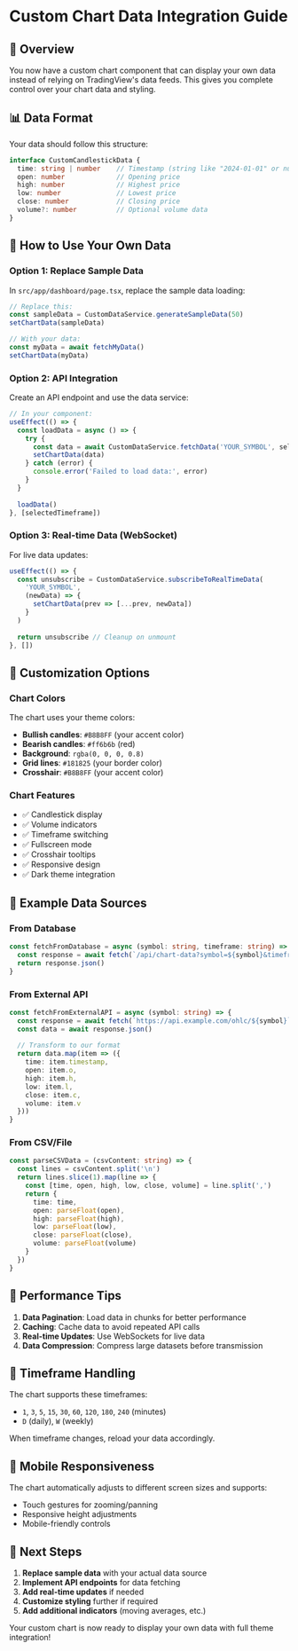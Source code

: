 # Custom Chart Data Integration Guide

## 🎯 Overview

You now have a custom chart component that can display your own data instead of relying on TradingView's data feeds. This gives you complete control over your chart data and styling.

## 📊 Data Format

Your data should follow this structure:

```typescript
interface CustomCandlestickData {
  time: string | number    // Timestamp (string like "2024-01-01" or number in seconds)
  open: number             // Opening price
  high: number             // Highest price
  low: number              // Lowest price
  close: number            // Closing price
  volume?: number          // Optional volume data
}
```

## 🔧 How to Use Your Own Data

### Option 1: Replace Sample Data

In `src/app/dashboard/page.tsx`, replace the sample data loading:

```typescript
// Replace this:
const sampleData = CustomDataService.generateSampleData(50)
setChartData(sampleData)

// With your data:
const myData = await fetchMyData()
setChartData(myData)
```

### Option 2: API Integration

Create an API endpoint and use the data service:

```typescript
// In your component:
useEffect(() => {
  const loadData = async () => {
    try {
      const data = await CustomDataService.fetchData('YOUR_SYMBOL', selectedTimeframe)
      setChartData(data)
    } catch (error) {
      console.error('Failed to load data:', error)
    }
  }
  
  loadData()
}, [selectedTimeframe])
```

### Option 3: Real-time Data (WebSocket)

For live data updates:

```typescript
useEffect(() => {
  const unsubscribe = CustomDataService.subscribeToRealTimeData(
    'YOUR_SYMBOL',
    (newData) => {
      setChartData(prev => [...prev, newData])
    }
  )
  
  return unsubscribe // Cleanup on unmount
}, [])
```

## 🎨 Customization Options

### Chart Colors
The chart uses your theme colors:
- **Bullish candles**: `#B8B8FF` (your accent color)
- **Bearish candles**: `#ff6b6b` (red)
- **Background**: `rgba(0, 0, 0, 0.8)`
- **Grid lines**: `#181825` (your border color)
- **Crosshair**: `#B8B8FF` (your accent color)

### Chart Features
- ✅ Candlestick display
- ✅ Volume indicators
- ✅ Timeframe switching
- ✅ Fullscreen mode
- ✅ Crosshair tooltips
- ✅ Responsive design
- ✅ Dark theme integration

## 📝 Example Data Sources

### From Database
```typescript
const fetchFromDatabase = async (symbol: string, timeframe: string) => {
  const response = await fetch(`/api/chart-data?symbol=${symbol}&timeframe=${timeframe}`)
  return response.json()
}
```

### From External API
```typescript
const fetchFromExternalAPI = async (symbol: string) => {
  const response = await fetch(`https://api.example.com/ohlc/${symbol}`)
  const data = await response.json()
  
  // Transform to our format
  return data.map(item => ({
    time: item.timestamp,
    open: item.o,
    high: item.h,
    low: item.l,
    close: item.c,
    volume: item.v
  }))
}
```

### From CSV/File
```typescript
const parseCSVData = (csvContent: string) => {
  const lines = csvContent.split('\n')
  return lines.slice(1).map(line => {
    const [time, open, high, low, close, volume] = line.split(',')
    return {
      time: time,
      open: parseFloat(open),
      high: parseFloat(high),
      low: parseFloat(low),
      close: parseFloat(close),
      volume: parseFloat(volume)
    }
  })
}
```

## 🚀 Performance Tips

1. **Data Pagination**: Load data in chunks for better performance
2. **Caching**: Cache data to avoid repeated API calls
3. **Real-time Updates**: Use WebSockets for live data
4. **Data Compression**: Compress large datasets before transmission

## 🔄 Timeframe Handling

The chart supports these timeframes:
- `1`, `3`, `5`, `15`, `30`, `60`, `120`, `180`, `240` (minutes)
- `D` (daily), `W` (weekly)

When timeframe changes, reload your data accordingly.

## 📱 Mobile Responsiveness

The chart automatically adjusts to different screen sizes and supports:
- Touch gestures for zooming/panning
- Responsive height adjustments
- Mobile-friendly controls

## 🎯 Next Steps

1. **Replace sample data** with your actual data source
2. **Implement API endpoints** for data fetching
3. **Add real-time updates** if needed
4. **Customize styling** further if required
5. **Add additional indicators** (moving averages, etc.)

Your custom chart is now ready to display your own data with full theme integration!
